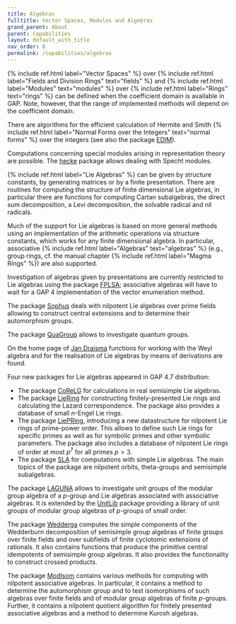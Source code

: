 ```yaml
---
title: Algebras
fulltitle: Vector Spaces, Modules and Algebras
grand_parent: About
parent: Capabilities
layout: default_with_title
nav_order: 8
permalink: /capabilities/algebras
---
```


{% include ref.html label="Vector Spaces" %} over {% include ref.html label="Fields and Division Rings" text="fields" %} and {% include ref.html label="Modules" text="modules" %} over {% include ref.html label="Rings" text="rings" %} can be defined when the coefficient domain is available in GAP. Note, however, that the range of implemented methods will depend on the coefficient domain.

There are algorithms for the efficient calculation of Hermite and Smith {% include ref.html label="Normal Forms over the Integers" text="normal forms" %} over the integers (see also the package [EDIM](https://www.math.rwth-aachen.de/~Frank.Luebeck/EDIM)).

Computations concerning special modules arising in representation theory
are possible. The [hecke](https://gap-packages.github.io/hecke/) package
allows dealing with Specht modules.

{% include ref.html label="Lie Algebras" %}
can be given by structure constants, by generating matrices or by
a finite presentation. There are routines for computing the structure
of finite dimensional Lie algebras, in particular
there are functions for computing Cartan subalgebras,
the direct sum decomposition, a Levi decomposition, the solvable radical
and nil radicals.

Much of the support for Lie  algebras is based on more general methods
using  an implementation  of the  arithmetic operations  via structure
constants,  which  works  for  any  finite  dimensional  algebra.   In
particular, associative {% include ref.html label="Algebras" text="algebras" %} (e.g., group rings, cf. the manual chapter {% include ref.html label="Magma Rings" %}) are also supported.

Investigation of algebras given by presentations are currently restricted to Lie algebras using the package [FPLSA](https://gap-packages.github.io/FPLSA); associative algebras will have to wait for a GAP 4 implementation of the vector enumeration method.

The  package  [Sophus](https://gap-packages.github.io/sophus/) deals  with
nilpotent Lie algebras over prime fields allowing to construct central
extensions and to determine their automorphism groups.

The package [QuaGroup](https://gap-packages.github.io/quagroup/) allows to
investigate quantum groups.

On the home page of [Jan Draisma](https://web.archive.org/web/20240414220737/https://mathsites.unibe.ch/jdraisma/) functions for working with the Weyl algebra and for the realisation of Lie algebras by means of derivations are found.

Four new packages for Lie algebras appeared in GAP 4.7
distribution:
- The package [CoReLG](https://gap-packages.github.io/corelg/) for calculations in real semisimple Lie algebras.
- The package [LieRing](https://gap-packages.github.io/liering/) for constructing finitely-presented Lie rings and calculating the Lazard correspondence. The package also provides a database of small $n$-Engel Lie rings.
- The package [LiePRing](https://gap-packages.github.io/liepring/), introducing a new datastructure for nilpotent Lie rings of prime-power order. This allows to define such Lie rings for specific primes as well as for symbolic primes and other symbolic parameters. The package also includes a database of nilpotent Lie rings of order at most $p^7$ for all primes $p> 3$.
- The package [SLA](https://gap-packages.github.io/sla/) for computations with simple Lie algebras. The main topics of the package are nilpotent orbits, theta-groups and semisimple subalgebras.

The package [LAGUNA](https://gap-packages.github.io/laguna) allows to investigate unit groups of the modular group algebra of a $p$-group and Lie algebras associated with associative algebras. It is extended by the [UnitLib](https://gap-packages.github.io/unitlib) package providing a library of unit groups of modular group algebras of $p$-groups of small order.

The package [Wedderga](https://gap-packages.github.io/wedderga) computes the simple components of the Wedderburn decomposition of semisimple group algebras of finite groups over finite fields and over subfields of finite cyclotomic extensions of rationals. It also contains functions that produce the primitive central idempotents of semisimple group algebras. It also provides the functionality to construct crossed products.

The package [ModIsom](https://gap-packages.github.io/modisom/) contains various methods for computing with nilpotent associative algebras. In particular, it contains a method to determine the automorphism group and to test isomorphisms of such algebras over finite fields and of modular group algebras of finite $p$-groups. Further, it contains a nilpotent quotient algorithm for finitely presented associative algebras and a method to determine Kurosh algebras.
